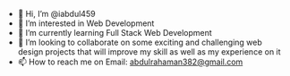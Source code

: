 - 👋 Hi, I’m @iabdul459
- 👀 I’m interested in Web Development
- 🌱 I’m currently learning Full Stack Web Development
- 💞️ I’m looking to collaborate on some exciting and challenging web design projects that will improve my skill as well as my experience on it
- 📫 How to reach me on Email: abdulrahaman382@gmail.com

<!---
iabdul459/iabdul459 is a ✨ special ✨ repository because its `README.md` (this file) appears on your GitHub profile.
You can click the Preview link to take a look at your changes.
--->
